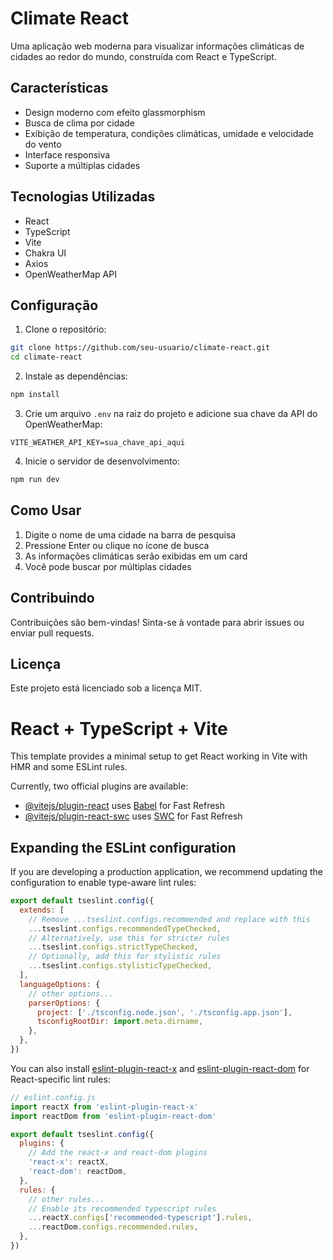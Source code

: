 # Climate React

Uma aplicação web moderna para visualizar informações climáticas de cidades ao redor do mundo, construída com React e TypeScript.

## Características

- Design moderno com efeito glassmorphism
- Busca de clima por cidade
- Exibição de temperatura, condições climáticas, umidade e velocidade do vento
- Interface responsiva
- Suporte a múltiplas cidades

## Tecnologias Utilizadas

- React
- TypeScript
- Vite
- Chakra UI
- Axios
- OpenWeatherMap API

## Configuração

1. Clone o repositório:
```bash
git clone https://github.com/seu-usuario/climate-react.git
cd climate-react
```

2. Instale as dependências:
```bash
npm install
```

3. Crie um arquivo `.env` na raiz do projeto e adicione sua chave da API do OpenWeatherMap:
```
VITE_WEATHER_API_KEY=sua_chave_api_aqui
```

4. Inicie o servidor de desenvolvimento:
```bash
npm run dev
```

## Como Usar

1. Digite o nome de uma cidade na barra de pesquisa
2. Pressione Enter ou clique no ícone de busca
3. As informações climáticas serão exibidas em um card
4. Você pode buscar por múltiplas cidades

## Contribuindo

Contribuições são bem-vindas! Sinta-se à vontade para abrir issues ou enviar pull requests.

## Licença

Este projeto está licenciado sob a licença MIT.

# React + TypeScript + Vite

This template provides a minimal setup to get React working in Vite with HMR and some ESLint rules.

Currently, two official plugins are available:

- [@vitejs/plugin-react](https://github.com/vitejs/vite-plugin-react/blob/main/packages/plugin-react) uses [Babel](https://babeljs.io/) for Fast Refresh
- [@vitejs/plugin-react-swc](https://github.com/vitejs/vite-plugin-react/blob/main/packages/plugin-react-swc) uses [SWC](https://swc.rs/) for Fast Refresh

## Expanding the ESLint configuration

If you are developing a production application, we recommend updating the configuration to enable type-aware lint rules:

```js
export default tseslint.config({
  extends: [
    // Remove ...tseslint.configs.recommended and replace with this
    ...tseslint.configs.recommendedTypeChecked,
    // Alternatively, use this for stricter rules
    ...tseslint.configs.strictTypeChecked,
    // Optionally, add this for stylistic rules
    ...tseslint.configs.stylisticTypeChecked,
  ],
  languageOptions: {
    // other options...
    parserOptions: {
      project: ['./tsconfig.node.json', './tsconfig.app.json'],
      tsconfigRootDir: import.meta.dirname,
    },
  },
})
```

You can also install [eslint-plugin-react-x](https://github.com/Rel1cx/eslint-react/tree/main/packages/plugins/eslint-plugin-react-x) and [eslint-plugin-react-dom](https://github.com/Rel1cx/eslint-react/tree/main/packages/plugins/eslint-plugin-react-dom) for React-specific lint rules:

```js
// eslint.config.js
import reactX from 'eslint-plugin-react-x'
import reactDom from 'eslint-plugin-react-dom'

export default tseslint.config({
  plugins: {
    // Add the react-x and react-dom plugins
    'react-x': reactX,
    'react-dom': reactDom,
  },
  rules: {
    // other rules...
    // Enable its recommended typescript rules
    ...reactX.configs['recommended-typescript'].rules,
    ...reactDom.configs.recommended.rules,
  },
})
```
